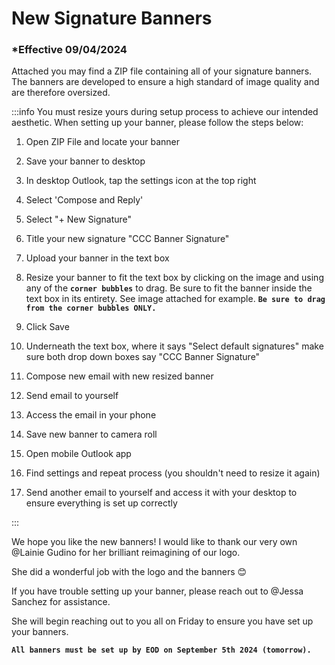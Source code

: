 # New Signature Banners

### \*Effective 09/04/2024

Attached you may find a ZIP file containing all of your signature banners. The banners are developed to ensure a
high standard of image quality and are therefore oversized.

:::info You must resize yours during setup process to achieve our intended aesthetic. When setting up your banner, please follow the steps below:

1. Open ZIP File and locate your banner

2. Save your banner to desktop

3. In desktop Outlook, tap the settings icon at the top right

4. Select 'Compose and Reply'

5. Select "+ New Signature"

6. Title your new signature "CCC Banner Signature"

7. Upload your banner in the text box

8. Resize your banner to fit the text box by clicking on the image and using any of the **`corner bubbles`** to drag. Be
   sure to fit the banner inside the text box in its entirety. See image attached for example. **`Be sure to drag from
the corner bubbles ONLY.`**

9. Click Save

10. Underneath the text box, where it says "Select default signatures" make sure both drop down boxes say "CCC
    Banner Signature"

11. Compose new email with new resized banner

12. Send email to yourself

13. Access the email in your phone

14. Save new banner to camera roll

15. Open mobile Outlook app

16. Find settings and repeat process (you shouldn't need to resize it again)

17. Send another email to yourself and access it with your desktop to ensure everything is set up correctly

:::

We hope you like the new banners! I would like to thank our very own @Lainie Gudino for her brilliant reimagining of our logo.

She did a wonderful job with the logo and the banners 😊

If you have trouble setting up your banner, please reach out to @Jessa Sanchez for assistance.

She will begin reaching out to you all on Friday to ensure you have set up your banners.

**`All banners must be set up by EOD on September 5th 2024 (tomorrow).`**
